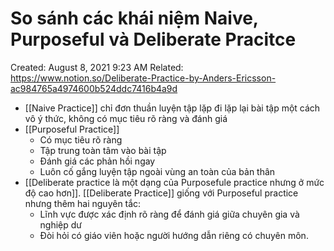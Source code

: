 # So sánh các khái niệm Naive, Purposeful và Deliberate Pracitce

Created: August 8, 2021 9:23 AM
Related: https://www.notion.so/Deliberate-Practice-by-Anders-Ericsson-ac984765a4974600b524ddc7416b4a9d

- [[Naive Practice]] chỉ đơn thuần luyện tập lặp đi lặp lại bài tập một cách vô ý thức, không có mục tiêu rõ ràng và đánh giá
- [[Purposeful Practice]]
    - Có mục tiêu rõ ràng
    - Tập trung toàn tâm vào bài tập
    - Đánh giá các phản hồi ngay
    - Luôn cố gắng luyện tập ngoài vùng an toàn của bản thân
- [[Deliberate practice là một dạng của Purposefule practice nhưng ở mức độ cao hơn]]. [[Deliberate Practice]] giống với Purposeful practice nhưng thêm hai nguyên tắc:
    - Lĩnh vực được xác định rõ ràng để đánh giá giữa chuyên gia và nghiệp dư
    - Đòi hỏi có giáo viên hoặc người hướng dẫn riêng có chuyên môn.